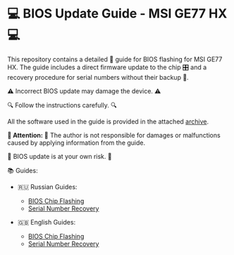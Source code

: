 # 💻 BIOS Update Guide - MSI GE77 HX 💻

This repository contains a detailed 📘 guide for BIOS flashing for MSI GE77 HX.
The guide includes a direct firmware update to the chip 🎛️ and a recovery procedure for serial numbers without their backup 💾.

⚠️ Incorrect BIOS update may damage the device. ⚠️

🔍 Follow the instructions carefully. 🔍

All the software used in the guide is provided in the attached [archive]([ipfs_link](https://ipfs.io/ipfs/QmNmSNZ19KJ6Kiw6LngjdevPmpX29YsSUTEkHjY4AXzqv1?filename=msi-flash-all-needed.zip)). 

**🚨 Attention: 🚨** The author is not responsible for damages or malfunctions caused by applying information from the guide.

🏴 BIOS update is at your own risk. 🏴

📚 Guides:

- 🇷🇺 Russian Guides:
  - [BIOS Chip Flashing](lang/ru/chip_flashing_ru.md)
  - [Serial Number Recovery](lang/ru/sn_restore_ru.md)

- 🇬🇧 English Guides:
  - [BIOS Chip Flashing](lang/en/chip_flashing_en.md)
  - [Serial Number Recovery](lang/en/sn_restore_en.md)

